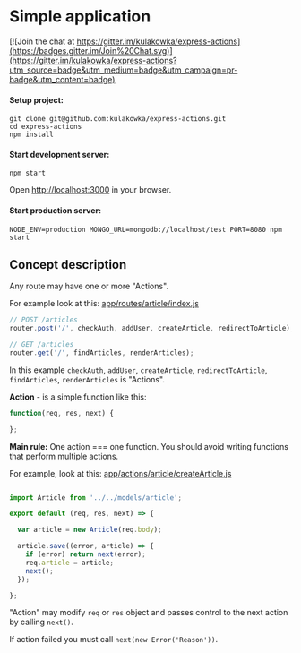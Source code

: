 # Simple application 

[![Join the chat at https://gitter.im/kulakowka/express-actions](https://badges.gitter.im/Join%20Chat.svg)](https://gitter.im/kulakowka/express-actions?utm_source=badge&utm_medium=badge&utm_campaign=pr-badge&utm_content=badge)

#### Setup project:
```
git clone git@github.com:kulakowka/express-actions.git
cd express-actions
npm install
```

#### Start development server: 
```
npm start
```

Open [http://localhost:3000](http://localhost:3000/) in your browser.

#### Start production server: 
```
NODE_ENV=production MONGO_URL=mongodb://localhost/test PORT=8080 npm start
```

## Concept description

Any route may have one or more "Actions".

For example look at this: [app/routes/article/index.js](app/routes/article/index.js)

```javascript
// POST /articles
router.post('/', checkAuth, addUser, createArticle, redirectToArticle);

// GET /articles
router.get('/', findArticles, renderArticles);
```

In this example `checkAuth`, `addUser`, `createArticle`, `redirectToArticle`, `findArticles`, `renderArticles` is "Actions".

**Action** - is a simple function like this:

```javascript
function(req, res, next) {

};
```

**Main rule:** One action === one function. You should avoid writing functions that perform multiple actions.

For example, look at this: [app/actions/article/createArticle.js](app/actions/article/createArticle.js)

```javascript

import Article from '../../models/article';

export default (req, res, next) => {

  var article = new Article(req.body);

  article.save((error, article) => {
    if (error) return next(error);
    req.article = article;
    next();
  });

};

```

"Action" may modify `req` or `res` object and passes control to the next action by calling `next()`. 

If action failed you must call `next(new Error('Reason'))`.







